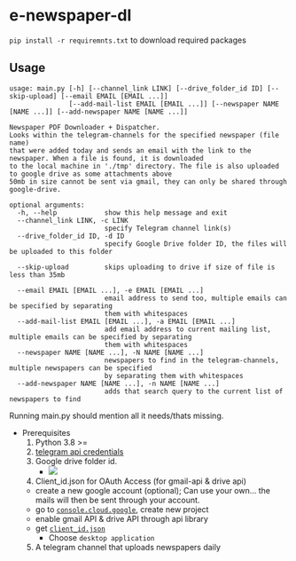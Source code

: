 # e-newspaper-dl
`pip install -r requiremnts.txt` to download required packages


## Usage
```
usage: main.py [-h] [--channel_link LINK] [--drive_folder_id ID] [--skip-upload] [--email EMAIL [EMAIL ...]]
               [--add-mail-list EMAIL [EMAIL ...]] [--newspaper NAME [NAME ...]] [--add-newspaper NAME [NAME ...]]

Newspaper PDF Downloader + Dispatcher.
Looks within the telegram-channels for the specified newspaper (file name) 
that were added today and sends an email with the link to the newspaper. When a file is found, it is downloaded 
to the local machine in './tmp' directory. The file is also uploaded to google drive as some attachments above
50mb in size cannot be sent via gmail, they can only be shared through google-drive.

optional arguments:
  -h, --help            show this help message and exit
  --channel_link LINK, -c LINK
                        specify Telegram channel link(s)
  --drive_folder_id ID, -d ID
                        specify Google Drive folder ID, the files will be uploaded to this folder
                        
  --skip-upload         skips uploading to drive if size of file is less than 35mb
  
  --email EMAIL [EMAIL ...], -e EMAIL [EMAIL ...]
                        email address to send too, multiple emails can be specified by separating 
                        them with whitespaces
  --add-mail-list EMAIL [EMAIL ...], -a EMAIL [EMAIL ...]
                        add email address to current mailing list, multiple emails can be specified by separating 
                        them with whitespaces
  --newspaper NAME [NAME ...], -N NAME [NAME ...]
                        newspapers to find in the telegram-channels, multiple newspapers can be specified 
                        by separating them with whitespaces
  --add-newspaper NAME [NAME ...], -n NAME [NAME ...]
                        adds that search query to the current list of newspapers to find

```

Running main.py should mention all it needs/thats missing.

- Prerequisites
  1. Python 3.8 >=
  2. [telegram api credentials](https://core.telegram.org/api/obtaining_api_id) 
  3. Google drive folder id. 
      - ![](https://i.imgur.com/5crtc2M.png)
  4. Client_id.json for OAuth Access (for gmail-api & drive api) 
    - create a new google account (optional); Can use your own... the mails will then be sent through your account.    
    - go to [`console.cloud.google`](https://console.cloud.google.com), create new project
    - enable gmail API & drive API through api library
    - get [`client_id.json`](https://developers.google.com/workspace/guides/create-credentials#oauth-client-id)
      - Choose `desktop application` 
  5. A telegram channel that uploads newspapers daily
